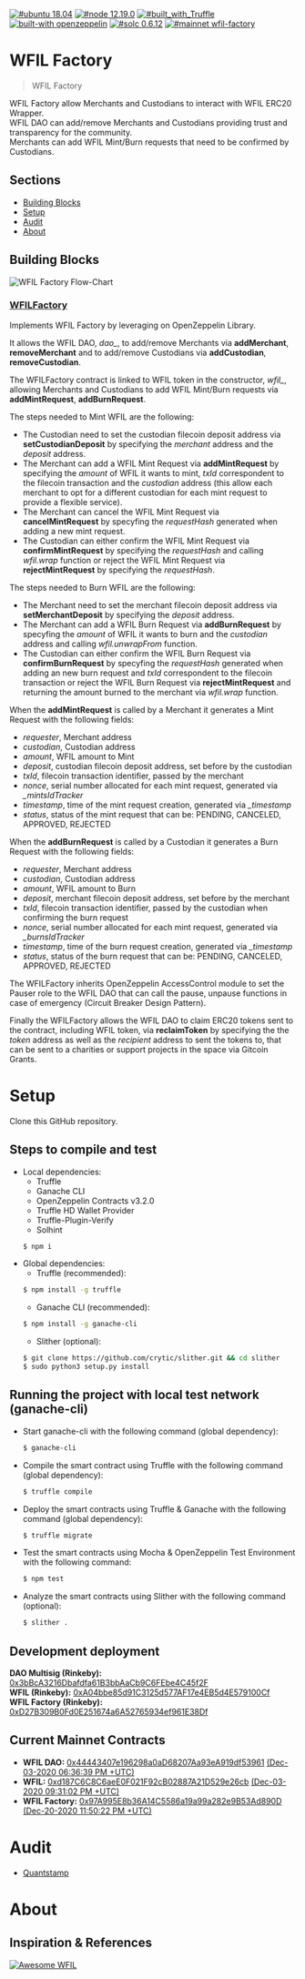 [![#ubuntu 18.04](https://img.shields.io/badge/ubuntu-v18.04-orange?style=plastic)](https://ubuntu.com/download/desktop)
[![#node 12.19.0](https://img.shields.io/badge/node-v12.19.0-blue?style=plastic)](https://github.com/nvm-sh/nvm#installation-and-update)
[![#built_with_Truffle](https://img.shields.io/badge/built%20with-Truffle-blueviolet?style=plastic)](https://www.trufflesuite.com/)
[![built-with openzeppelin](https://img.shields.io/badge/built%20with-OpenZeppelin-3677FF?style=plastic)](https://docs.openzeppelin.com/)
[![#solc 0.6.12](https://img.shields.io/badge/solc-v0.6.12-brown?style=plastic)](https://github.com/ethereum/solidity/releases/tag/v0.6.12)
[![#mainnet wfil-factory](https://img.shields.io/badge/Mainnet-WFILFactory-purple?style=plastic&logo=Ethereum)](https://etherscan.io/address/0x97A995E8b36A14C5586a19a99a282e9B53Ad890D#code)

# WFIL Factory

> WFIL Factory

WFIL Factory allow Merchants and Custodians to interact with WFIL ERC20 Wrapper.  
WFIL DAO can add/remove Merchants and Custodians providing trust and transparency for the community.  
Merchants can add WFIL Mint/Burn requests that need to be confirmed by Custodians.  

## Sections
* [Building Blocks](#building-blocks)
* [Setup](#setup)
* [Audit](#audit)
* [About](#about)

## Building Blocks

![WFIL Factory Flow-Chart](WFIL_DAO.png)

### [WFILFactory](./contracts/WFILFactory.sol)

Implements WFIL Factory by leveraging on OpenZeppelin Library.  

It allows the WFIL DAO, *dao_*, to add/remove Merchants via **addMerchant**, **removeMerchant** and to add/remove Custodians via **addCustodian**, **removeCustodian**.  

The WFILFactory contract is linked to WFIL token in the constructor, *wfil_*, allowing Merchants and Custodians to add WFIL Mint/Burn requests via **addMintRequest**, **addBurnRequest**.

The steps needed to Mint WFIL are the following:

* The Custodian need to set the custodian filecoin deposit address via **setCustodianDeposit** by specifying the *merchant* address and the *deposit* address.  
* The Merchant can add a WFIL Mint Request via **addMintRequest** by specifying the *amount* of WFIL it wants to mint, *txId* correspondent to the filecoin transaction and the *custodian* address (this allow each merchant to opt for a different custodian for each mint request to provide a flexible service).   
* The Merchant can cancel the WFIL Mint Request via **cancelMintRequest** by specyfing the *requestHash* generated when adding a new mint request.  
* The Custodian can either confirm the WFIL Mint Request via **confirmMintRequest** by specifying the *requestHash* and calling *wfil.wrap* function or reject the WFIL Mint Request via **rejectMintRequest** by specifying the *requestHash*.

The steps needed to Burn WFIL are the following:
* The Merchant need to set the merchant filecoin deposit address via **setMerchantDeposit** by specifying the *deposit* address.  
* The Merchant can add a WFIL Burn Request via **addBurnRequest** by specyfing the *amount* of WFIL it wants to burn and the *custodian* address and calling *wfil.unwrapFrom* function.
* The Custodian can either confirm the WFIL Burn Request via **confirmBurnRequest** by specyfing the *requestHash* generated when adding an new burn request and *txId* correspondent to the filecoin transaction or reject the WFIL Burn Request via **rejectMintRequest** and returning the amount burned to the merchant via *wfil.wrap* function.

When the **addMintRequest** is called by a Merchant it generates a Mint Request with the following fields:
* *requester*, Merchant address
* *custodian*, Custodian address
* *amount*, WFIL amount to Mint
* *deposit*, custodian filecoin deposit address, set before by the custodian
* *txId*, filecoin transaction identifier, passed by the merchant
* *nonce*, serial number allocated for each mint request, generated via *_mintsIdTracker*
* *timestamp*, time of the mint request creation, generated via *_timestamp* 
* *status*, status of the mint request that can be: PENDING, CANCELED, APPROVED, REJECTED

When the **addBurnRequest** is called by a Custodian it generates a Burn Request with the following fields:
* *requester*, Merchant address
* *custodian*, Custodian address
* *amount*, WFIL amount to Burn
* *deposit*, merchant filecoin deposit address, set before by the merchant
* *txId*, filecoin transaction identifier, passed by the custodian when confirming the burn request
* *nonce*, serial number allocated for each mint request, generated via *_burnsIdTracker*
* *timestamp*, time of the burn request creation, generated via *_timestamp* 
* *status*, status of the burn request that can be: PENDING, CANCELED, APPROVED, REJECTED

The WFILFactory inherits OpenZeppelin AccessControl module to set the Pauser role to the WFIL DAO that can call the pause, unpause functions in case of emergency (Circuit Breaker Design Pattern).

Finally the WFILFactory allows the WFIL DAO to claim ERC20 tokens sent to the contract, including WFIL token, via **reclaimToken** by specifying the the *token* address as well as the *recipient* address to sent the tokens to, that can be sent to a charities or support projects in the space via Gitcoin Grants.  

Setup
============

Clone this GitHub repository.

## Steps to compile and test

  - Local dependencies:
    - Truffle
    - Ganache CLI
    - OpenZeppelin Contracts v3.2.0
    - Truffle HD Wallet Provider
    - Truffle-Plugin-Verify
    - Solhint
    ```sh
    $ npm i
    ```
  - Global dependencies:
    - Truffle (recommended):
    ```sh
    $ npm install -g truffle
    ```
    - Ganache CLI (recommended):
    ```sh
    $ npm install -g ganache-cli
    ```
    - Slither (optional):
    ```sh
    $ git clone https://github.com/crytic/slither.git && cd slither
    $ sudo python3 setup.py install
    ```
## Running the project with local test network (ganache-cli)

   - Start ganache-cli with the following command (global dependency):
     ```sh
     $ ganache-cli
     ```
   - Compile the smart contract using Truffle with the following command (global dependency):
     ```sh
     $ truffle compile
     ```
   - Deploy the smart contracts using Truffle & Ganache with the following command (global dependency):
     ```sh
     $ truffle migrate
     ```
   - Test the smart contracts using Mocha & OpenZeppelin Test Environment with the following command:
     ```sh
     $ npm test
     ```
   - Analyze the smart contracts using Slither with the following command (optional):
      ```sh
      $ slither .
      ```

## Development deployment
**DAO Multisig (Rinkeby):** [0x3bBcA3216Dbafdfa61B3bbAaCb9C6FEbe4C45f2F](https://rinkeby.etherscan.io/address/0x3bbca3216dbafdfa61b3bbaacb9c6febe4c45f2f#code)  
**WFIL (Rinkeby):** [0xA04bbe85d91C3125d577AF17e4EB5d4E579100Cf](https://rinkeby.etherscan.io/address/0xA04bbe85d91C3125d577AF17e4EB5d4E579100Cf#code)   
**WFIL Factory (Rinkeby):** [0xD27B309B0Fd0E251674a6A52765934ef961E38Df](https://rinkeby.etherscan.io/address/0xD27B309B0Fd0E251674a6A52765934ef961E38Df#code)  

## Current Mainnet Contracts
* **WFIL DAO:** [0x44443407e196298a0aD68207Aa93eA919df53961](https://etherscan.io/address/0x44443407e196298a0aD68207Aa93eA919df53961) [(Dec-03-2020 06:36:39 PM +UTC)](https://etherscan.io/tx/0x79b397ffc59d4dda40eb3488ba701192c0e433a6f2c6e1cd4903536f049f09af)  
* **WFIL:** [0xd187C6C8C6aeE0F021F92cB02887A21D529e26cb](https://etherscan.io/address/0xd187C6C8C6aeE0F021F92cB02887A21D529e26cb#code)  [(Dec-03-2020 09:31:02 PM +UTC)](https://etherscan.io/tx/0xd12905b430d37940e9268b068f5ef2fafc302b35e9c2f2a799d0e134a0f2d5eb)  
* **WFIL Factory:** [0x97A995E8b36A14C5586a19a99a282e9B53Ad890D](https://etherscan.io/address/0x97A995E8b36A14C5586a19a99a282e9B53Ad890D#code) [(Dec-20-2020 11:50:22 PM +UTC)](https://etherscan.io/tx/0x4fe82b203870066a3034dfc1b8df44be620150f6a8f45089ee755cf03073e8f4)  

Audit
=====

* [Quantstamp](./Quantstamp_Audit_Report.pdf)  

About
============
## Inspiration & References

[![Awesome WFIL](https://img.shields.io/badge/Awesome-WFIL-blue)](https://github.com/wfil/awesome-wfil/blob/master/README.md#references)
